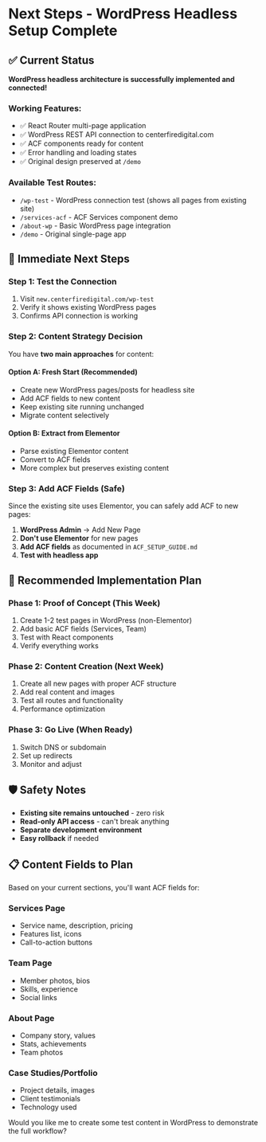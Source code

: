 # Next Steps - WordPress Headless Setup Complete

## ✅ Current Status

**WordPress headless architecture is successfully implemented and connected!**

### Working Features:
- ✅ React Router multi-page application
- ✅ WordPress REST API connection to centerfiredigital.com
- ✅ ACF components ready for content
- ✅ Error handling and loading states
- ✅ Original design preserved at `/demo`

### Available Test Routes:
- `/wp-test` - WordPress connection test (shows all pages from existing site)
- `/services-acf` - ACF Services component demo
- `/about-wp` - Basic WordPress page integration
- `/demo` - Original single-page app

## 🎯 Immediate Next Steps

### Step 1: Test the Connection
1. Visit `new.centerfiredigital.com/wp-test` 
2. Verify it shows existing WordPress pages
3. Confirms API connection is working

### Step 2: Content Strategy Decision

You have **two main approaches** for content:

#### Option A: Fresh Start (Recommended)
- Create new WordPress pages/posts for headless site
- Add ACF fields to new content
- Keep existing site running unchanged
- Migrate content selectively

#### Option B: Extract from Elementor
- Parse existing Elementor content 
- Convert to ACF fields
- More complex but preserves existing content

### Step 3: Add ACF Fields (Safe)
Since the existing site uses Elementor, you can safely add ACF to new pages:

1. **WordPress Admin** → Add New Page
2. **Don't use Elementor** for new pages  
3. **Add ACF fields** as documented in `ACF_SETUP_GUIDE.md`
4. **Test with headless app**

## 🚀 Recommended Implementation Plan

### Phase 1: Proof of Concept (This Week)
1. Create 1-2 test pages in WordPress (non-Elementor)
2. Add basic ACF fields (Services, Team)
3. Test with React components
4. Verify everything works

### Phase 2: Content Creation (Next Week)
1. Create all new pages with proper ACF structure
2. Add real content and images
3. Test all routes and functionality
4. Performance optimization

### Phase 3: Go Live (When Ready)
1. Switch DNS or subdomain
2. Set up redirects
3. Monitor and adjust

## 🛡️ Safety Notes

- **Existing site remains untouched** - zero risk
- **Read-only API access** - can't break anything
- **Separate development environment**
- **Easy rollback** if needed

## 📋 Content Fields to Plan

Based on your current sections, you'll want ACF fields for:

### Services Page
- Service name, description, pricing
- Features list, icons
- Call-to-action buttons

### Team Page  
- Member photos, bios
- Skills, experience
- Social links

### About Page
- Company story, values
- Stats, achievements
- Team photos

### Case Studies/Portfolio
- Project details, images
- Client testimonials
- Technology used

Would you like me to create some test content in WordPress to demonstrate the full workflow?